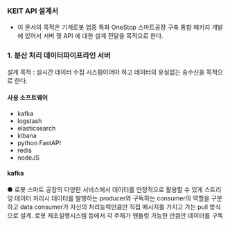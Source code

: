 ### KEIT API 설계서
- 이 문서의 목적은 기계로봇 업종 특화 OneStop 스마트공장 구축 통합 패키지 개발에 있어서 서버 및 API 에 대한 설계 전달을 목적으로 한다.

### 1. 분산 처리 데이터파이프라인 서버
설계 목적 : 실시간 데이터 수집 시스템이어야 하고 데이터의 유실없는 송수신을 목적으로 한다.
#### 사용 소프트웨어
- kafka
- logstash
- elasticsearch
- kibana
- python FastAPI
- redis
- nodeJS

#### kafka
● 로봇 스마트 공장의 다양한 서비스에서 데이터를 안정적으로 활용할 수 있게 스트리밍 데이터 처리시 데이터를 발행하는 producer와 구독하는 consumer의 역할을 구분하고 data consumer가 자신의 처리능력만큼만 직접 메시지를 가지고 가는 pull 방식으로 설계. 로봇 제조실행시스템 등에서 각 주체가 핸들링 가능한 만큼만 데이터를 구독